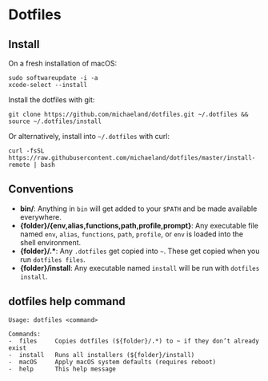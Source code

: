 # Dotfiles 


## Install

On a fresh installation of macOS:

    sudo softwareupdate -i -a
    xcode-select --install

Install the dotfiles with git:

    git clone https://github.com/michaeland/dotfiles.git ~/.dotfiles && source ~/.dotfiles/install

Or alternatively, install into `~/.dotfiles` with curl:

    curl -fsSL https://raw.githubusercontent.com/michaeland/dotfiles/master/install-remote | bash


## Conventions

- **bin/**: Anything in `bin` will get added to your `$PATH` and be made available everywhere.
- **{folder}/{env,alias,functions,path,profile,prompt}**: Any executable file named `env`, `alias`, 
  `functions`, `path`, `profile`, or `env` is loaded into the shell environment.
- **{folder}/\.\***: Any `.dotfiles` get copied into `~`. These get copied when you run `dotfiles files`.
- **{folder}/install**: Any executable named `install` will be run with `dotfiles install`.


## dotfiles help command

    Usage: dotfiles <command>

    Commands:
    -  files     Copies dotfiles (${folder}/.*) to ~ if they don’t already exist
    -  install   Runs all installers (${folder}/install)
    -  macOS     Apply macOS system defaults (requires reboot)
    -  help      This help message
